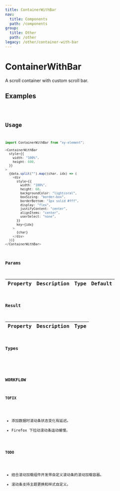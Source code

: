 ```yaml
---
title: ContainerWithBar
nav:
  title: Components
  path: /components
group:
  title: Other
  path: /other
legacy: /other/container-with-bar
---
```


# ContainerWithBar

A scroll container with custom scroll bar.

## Examples

<code src="./demo/basic.tsx" />

## Usage

```ts
import ContainerWithBar from "xy-element";

<ContainerWithBar
  style={{
    width: "100%",
    height: 600,
  }}
>
  {data.split("").map((char, idx) => (
    <div
      style={{
        width: "100%",
        height: 60,
        backgroundColor: "lightcoral",
        boxSizing: "border-box",
        borderBottom: "1px solid #fff",
        display: "flex",
        justifyContent: "center",
        alignItems: "center",
        userSelect: "none",
      }}
      key={idx}
    >
      {char}
    </div>
  ))}
</ContainerWithBar>
```

### Params

| Property | Description | Type | Default |
| -------- | ----------- | ---- | ------- |

### Result

| Property | Description | Type |
| -------- | ----------- | ---- |

### Types

```ts

```

### WORKFLOW

#### TOFIX

- 添加数据时滚动条状态变化有延迟。
- Firefox 下拉动滚动条运动缓慢。

#### TODO

- 结合滚动加载组件开发带自定义滚动条的滚动加载容器。
- 滚动条支持主题更换和样式自定义。
